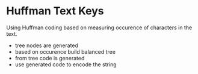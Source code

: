 # Huffman Text Keys

Using Huffman coding based on measuring occurence of characters in the text.


- tree nodes are generated  
- based on occurence build balanced tree
- from tree code is generated
- use generated code to encode the string


